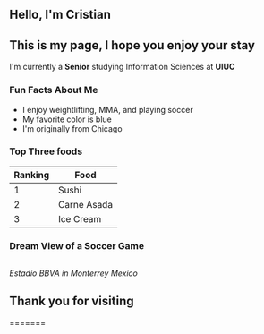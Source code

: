 
## Hello, I'm Cristian ##

## This is my page, I hope you enjoy your stay ##

I'm currently a **Senior** studying Information Sciences at **UIUC**

### Fun Facts About Me ###

* I enjoy weightlifting, MMA, and playing soccer
* My favorite color is blue
* I'm originally from Chicago

### Top Three foods ###
| Ranking  | Food |
| -------- | -------- |
| 1        | Sushi     |
| 2        | Carne Asada|
| 3        | Ice Cream    |

### Dream View of a Soccer Game ###

<p>
  <img src=https://content.assets.pressassociation.io/2017/08/24174826/1444707d-686c-4dbf-8d98-987694b704c0.jpg alt>
  
  <em> Estadio BBVA in Monterrey Mexico </em>
</p>

## Thank you for visiting ##
=======


